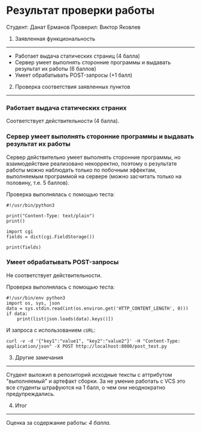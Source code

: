 Результат проверки работы
=========================

Студент: Данат Ерманов
Проверил: Виктор Яковлев


1. Заявленная функциональность
------------------------------

 * Работает выдача статических страниц (4 балла)
 * Сервер умеет выполнять сторонние программы и выдавать результат их работы
   (6 баллов)
 * Умеет обрабатывать POST-запросы (+1 балл)


2. Проверка соответствия заявленных пунктов
-------------------------------------------

### Работает выдача статических страних

Соответствует действительности (4 балла).

### Сервер умеет выполнять сторонние программы и выдавать результат их работы

Сервер действительно умеет выполнять сторонние программы, но взаимодействие
реализовано некорректно, поэтому о результате работы можно наблюдать только
по побочным эффектам, выполняемым программой на сервере (можно засчитать
только на половину, т.е. 5 баллов).

Проверка выполнялась с помощью теста:
```
#!/usr/bin/python3

print("Content-Type: text/plain")
print()

import cgi
fields = dict(cgi.FieldStorage())

print(fields)

```

### Умеет обрабатывать POST-запросы

Не соответствует действительности.

Проверка выполнялась с помощью теста:
```
#!/usr/bin/env python3
import os, sys, json
data = sys.stdin.read(int(os.environ.get('HTTP_CONTENT_LENGTH', 0)))
if data:
    print(list(json.loads(data).keys()])
```

И запроса с использованием `cURL`:
```
curl -v -d '{"key1":"value1", "key2":"value2"}' -H "Content-Type: application/json" -X POST http://localhost:8000/post_test.py
```

3. Другие замечания
-------------------

Студент выложил в репозиторий исходные тексты с аттрибутом "выполняемый" и
артефакт сборки. За не умение работать с VCS это все студенты штрафуются на 1
балл, о чем они неоднократно предупреждались.

4. Итог
-------

Оценка за содержание работы: *4 балла*.
